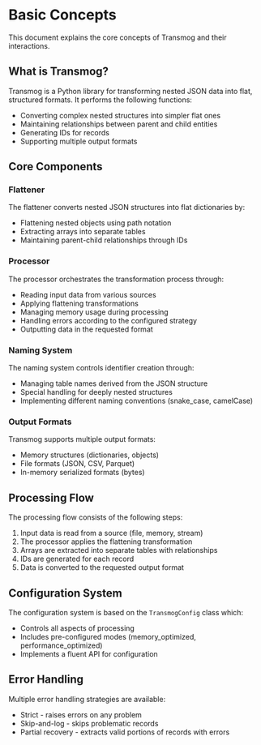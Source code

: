 # Basic Concepts

This document explains the core concepts of Transmog and their interactions.

## What is Transmog?

Transmog is a Python library for transforming nested JSON data into flat, structured formats. It performs
the following functions:

- Converting complex nested structures into simpler flat ones
- Maintaining relationships between parent and child entities
- Generating IDs for records
- Supporting multiple output formats

## Core Components

### Flattener

The flattener converts nested JSON structures into flat dictionaries by:

- Flattening nested objects using path notation
- Extracting arrays into separate tables
- Maintaining parent-child relationships through IDs

### Processor

The processor orchestrates the transformation process through:

- Reading input data from various sources
- Applying flattening transformations
- Managing memory usage during processing
- Handling errors according to the configured strategy
- Outputting data in the requested format

### Naming System

The naming system controls identifier creation through:

- Managing table names derived from the JSON structure
- Special handling for deeply nested structures
- Implementing different naming conventions (snake_case, camelCase)

### Output Formats

Transmog supports multiple output formats:

- Memory structures (dictionaries, objects)
- File formats (JSON, CSV, Parquet)
- In-memory serialized formats (bytes)

## Processing Flow

The processing flow consists of the following steps:

1. Input data is read from a source (file, memory, stream)
2. The processor applies the flattening transformation
3. Arrays are extracted into separate tables with relationships
4. IDs are generated for each record
5. Data is converted to the requested output format

## Configuration System

The configuration system is based on the `TransmogConfig` class which:

- Controls all aspects of processing
- Includes pre-configured modes (memory_optimized, performance_optimized)
- Implements a fluent API for configuration

## Error Handling

Multiple error handling strategies are available:

- Strict - raises errors on any problem
- Skip-and-log - skips problematic records
- Partial recovery - extracts valid portions of records with errors
